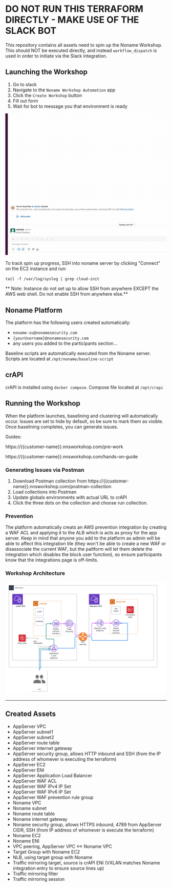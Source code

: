 # DO NOT RUN THIS TERRAFORM DIRECTLY - MAKE USE OF THE SLACK BOT


This repository contains all assets need to spin up the Noname Workshop. This should NOT be executed directly, and instead `workflow_dispatch` is used in order to initiate via the Slack integration.

## Launching the Workshop

1. Go to slack
2. Navigate to the `Noname Workshop Automation` app
3. Click the `Create Workshop` button
4. Fill out form
5. Wait for bot to message you that environment is ready

![Create Workshop Gif](./images/create-workshop.gif)

To track spin up progress, SSH into noname server by clicking "Connect" on the EC2 instance and run:

`tail -f /var/log/syslog | grep cloud-init`

** Note: Instance do not set up to allow SSH from anywhere EXCEPT the AWS web shell. Do not enable SSH from anywhere else.**


## Noname Platform

The platform has the following users created automatically:
* `noname-su@nonamesecurity.com`
* `{yourUsername}@nonamesecurity.com`
* any users you added to the participants section...

Baseline scripts are automatically executed from the Noname server. Scripts are located at `/opt/noname/baseline-script`

## crAPI

crAPI is installed using `docker compose`. Compose file located at `/opt/crapi`

## Running the Workshop

When the platform launches, baselining and clustering will automatically occur. Issues are set to hide by default, so be sure to mark them as visible. Once baselining completes, you can generate issues.


Guides:

https://{{customer-name}}.nnsworkshop.com/pre-work

https://{{customer-name}}.nnsworkshop.com/hands-on-guide


### Generating Issues via Postman

1. Download Postman collection from https://{{customer-name}}.nnsworkshop.com/postman-collection
1. Load collections into Postman
2. Update globals environments with actual URL to crAPI
3. Click the three dots on the collection and choose run collection.


### Prevention

The platform automatically creats an AWS prevention integration by creating a WAF ACL and applying it to the ALB which is acts as proxy for the app server. Keep in mind that anyone you add to the platform as admin will be able to affect this integration tile (they won't be able to create a new WAF or disassociate the current WAF, but the paltform will let them delete the integration which disables the block user function), so ensure participants know that the integrations page is off-limits.

### Workshop Architecture

![Workshop Architecture Diagram](./images/workshop_architecture.png)


___________________

## Created Assets

* AppServer VPC
* AppServer subnet1
* AppServer subnet2
* AppServer route table
* AppServer internet gateway
* AppServer security group, allows HTTP inbound and SSH (from the IP address of whomever is executing the terraform)
* AppServer EC2
* AppServer ENI
* AppServer Application Load Balancer
* AppServer WAF ACL
* AppServer WAF IPv4 IP Set
* AppServer WAF IPv6 IP Set
* AppServer WAF prevention rule group
* Noname VPC
* Noname subnet
* Noname route table
* Noname internet gateway
* Noname security group, allows HTTPS inbound, 4789 from AppServer CIDR, SSH (from IP address of whomever is execute the terraform)
* Noname EC2
* Noname ENI
* VPC peering, AppServer VPC <-> Noname VPC
* Target Group with Noname EC2
* NLB, using target group with Noname
* Traffic mirroring target, source is crAPI ENI (VXLAN matches Noname integration entry to ensure source lines up)
* Traffic mirroring filter
* Traffic mirroring session
